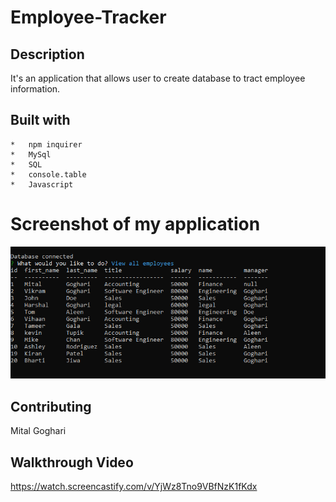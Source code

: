# Employee-Tracker


## Description

It's an application that allows user to create database to tract employee information.
## Built with 
    *   npm inquirer
    *   MySql
    *   SQL
    *   console.table
    *   Javascript



# Screenshot of my application

![](./assets/image/Screenshot1.png)



## Contributing

Mital Goghari


## Walkthrough Video


https://watch.screencastify.com/v/YjWz8Tno9VBfNzK1fKdx


